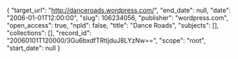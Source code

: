 {
  "target_url": "http://danceroads.wordpress.com/", 
  "end_date": null, 
  "date": "2006-01-01T12:00:00", 
  "slug": 106234056, 
  "publisher": "wordpress.com", 
  "open_access": true, 
  "npld": false, 
  "title": "Dance Roads", 
  "subjects": [], 
  "collections": [], 
  "record_id": "20060101T120000/3Gu6bxdfTRtIjduJ8LYzNw==", 
  "scope": "root", 
  "start_date": null
}

